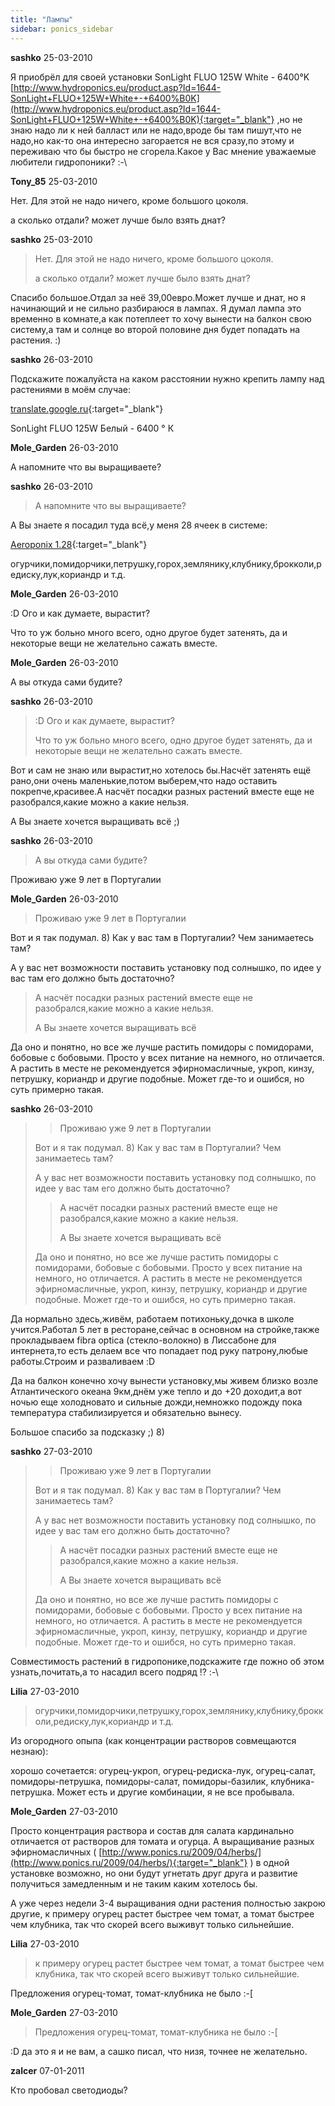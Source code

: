 ```yaml
---
title: "Лампы"
sidebar: ponics_sidebar
---
```


**sashko** 25-03-2010

Я приобрёл для своей установки SonLight FLUO 125W White - 6400°K [http://www.hydroponics.eu/product.asp?Id=1644-SonLight+FLUO+125W+White+-+6400%B0K](http://www.hydroponics.eu/product.asp?Id=1644-SonLight+FLUO+125W+White+-+6400%B0K){:target="_blank"} ,но не знаю надо ли к ней балласт или не надо,вроде бы там пишут,что не надо,но как-то она интересно загорается не вся сразу,по этому и переживаю что бы быстро не сгорела.Какое у Вас мнение уважаемые любители гидропоники? :-\


**Tony_85** 25-03-2010

Нет. Для этой не надо ничего, кроме большого цоколя.

а сколько отдали? может лучше было взять днат?


**sashko** 25-03-2010

> Нет. Для этой не надо ничего, кроме большого цоколя.
> 
> а сколько отдали? может лучше было взять днат?

Спасибо большое.Отдал за неё 39,00евро.Может лучше и днат, но я начинающий и не сильно разбираюся в лампах. Я думал лампа это временно в комнате,а как потеплеет то хочу вынести на балкон свою систему,а там и солнце во второй половине дня будет попадать на растения. :)


**sashko** 26-03-2010

Подскажите пожалуйста на каком расстоянии нужно крепить лампу над растениями в моём случае:

[translate.google.ru](http://translate.google.ru/translate?js=y&amp;prev=_t&amp;hl=ru&amp;ie=UTF-8&amp;layout=1&amp;eotf=1&amp;u=http%3A%2F%2Fwww.hydroponics.eu%2Fproduct.asp%3FId%3D1644-SonLight%2BFLUO%2B125W%2BWhite%2B-%2B6400%25B0K&amp;sl=en&amp;tl=ru){:target="_blank"}

SonLight FLUO 125W Белый - 6400 ° К


**Mole_Garden** 26-03-2010

А напомните что вы выращиваете?


**sashko** 26-03-2010

> А напомните что вы выращиваете?

А Вы знаете я посадил туда всё,у меня 28 ячеек в системе:

[Aeroponix 1.28](http://translate.google.ru/translate?js=y&amp;prev=_t&amp;hl=ru&amp;ie=UTF-8&amp;layout=1&amp;eotf=1&amp;u=http%3A%2F%2Fwww.hydroponics.eu%2Fproduct.asp%3FId%3D1682-New%2BAeroponix%2B1.28&amp;sl=en&amp;tl=ru){:target="_blank"}

огурчики,помидорчики,петрушку,горох,землянику,клубнику,брокколи,редиску,лук,кориандр и т.д.


**Mole_Garden** 26-03-2010

 :D Ого и как думаете, вырастит? 

Что то уж больно много всего, одно другое будет затенять, да и некоторые вещи не желательно сажать вместе. 


**Mole_Garden** 26-03-2010

А вы откуда сами будите?


**sashko** 26-03-2010

> :D Ого и как думаете, вырастит? 
> 
> Что то уж больно много всего, одно другое будет затенять, да и некоторые вещи не желательно сажать вместе. 

Вот и сам не знаю или вырастит,но хотелось бы.Насчёт затенять ещё рано,они очень маленькие,потом выберем,что надо оставить покрепче,красивее.А насчёт посадки разных растений вместе еще не разобрался,какие можно а какие нельзя.

А Вы знаете хочется выращивать всё ;)


**sashko** 26-03-2010

> А вы откуда сами будите?

Проживаю уже 9 лет в Португалии


**Mole_Garden** 26-03-2010

> Проживаю уже 9 лет в Португалии

Вот и я так подумал. 8) Как у вас там в Португалии? Чем занимаетесь там?

А у вас нет возможности поставить установку под солнышко, по идее у вас там его должно быть достаточно?

> А насчёт посадки разных растений вместе еще не разобрался,какие можно а какие нельзя.
> 
> А Вы знаете хочется выращивать всё

Да оно и понятно, но все же лучше растить помидоры с помидорами, бобовые с бобовыми. Просто у всех питание на немного, но отличается. А растить в месте не рекомендуется эфирномасличные, укроп, кинзу, петрушку, кориандр и другие подобные. Может где-то и ошибся, но суть примерно такая. 


**sashko** 26-03-2010

> > Проживаю уже 9 лет в Португалии
> 
> Вот и я так подумал. 8) Как у вас там в Португалии? Чем занимаетесь там?
> 
> А у вас нет возможности поставить установку под солнышко, по идее у вас там его должно быть достаточно?
> 
> 
> > А насчёт посадки разных растений вместе еще не разобрался,какие можно а какие нельзя.
> > 
> > А Вы знаете хочется выращивать всё
> 
> Да оно и понятно, но все же лучше растить помидоры с помидорами, бобовые с бобовыми. Просто у всех питание на немного, но отличается. А растить в месте не рекомендуется эфирномасличные, укроп, кинзу, петрушку, кориандр и другие подобные. Может где-то и ошибся, но суть примерно такая. 

Да нормально здесь,живём, работаем потихоньку,дочка в школе учится.Работал 5 лет в ресторане,сейчас в основном на стройке,также прокладываем fibra optica (стекло-волокно) в Лиссабоне для интернета,то есть делаем все что попадает под руку патрону,любые работы.Строим и разваливаем :D

Да на балкон конечно хочу вынести установку,мы живем близко возле Атлантического океана 9км,днём уже тепло и до +20 доходит,а вот ночью еще холодновато и сильные дожди,немножко подожду пока температура стабилизируется и обязательно вынесу.

Большое спасибо за подсказку ;) 8)


**sashko** 27-03-2010

> > Проживаю уже 9 лет в Португалии
> 
> Вот и я так подумал. 8) Как у вас там в Португалии? Чем занимаетесь там?
> 
> А у вас нет возможности поставить установку под солнышко, по идее у вас там его должно быть достаточно?
> 
> 
> > А насчёт посадки разных растений вместе еще не разобрался,какие можно а какие нельзя.
> > 
> > А Вы знаете хочется выращивать всё
> 
> Да оно и понятно, но все же лучше растить помидоры с помидорами, бобовые с бобовыми. Просто у всех питание на немного, но отличается. А растить в месте не рекомендуется эфирномасличные, укроп, кинзу, петрушку, кориандр и другие подобные. Может где-то и ошибся, но суть примерно такая. 

Совместимость растений в гидропонике,подскажите где пожно об этом узнать,почитать,а то насадил всего подряд !? :-\


**Lilia** 27-03-2010

> огурчики,помидорчики,петрушку,горох,землянику,клубнику,брокколи,редиску,лук,кориандр и т.д.

Из огородного опыпа (как концентрации растворов совмещаются незнаю):

хорошо сочетается: огурец-укроп, огурец-редиска-лук, огурец-салат, помидоры-петрушка, помидоры-салат, помидоры-базилик, клубника-петрушка. Может есть и другие комбинации, я не все пробывала. 


**Mole_Garden** 27-03-2010

Просто концентрация раствора и состав для салата кардинально отличается от растворов для томата и огурца. А выращивание разных эфирномасличных ( [http://www.ponics.ru/2009/04/herbs/](http://www.ponics.ru/2009/04/herbs/){:target="_blank"} ) в одной установке возможно, но они будут угнетать друг друга и развитие получиться замедленным и не таким каким хотелось бы. 

А уже через недели 3-4 выращивания одни растения полностью закрою другие, к примеру огурец растет быстрее чем томат, а томат быстрее чем клубника, так что скорей всего выживут только сильнейшие. 


**Lilia** 27-03-2010

> к примеру огурец растет быстрее чем томат, а томат быстрее чем клубника, так что скорей всего выживут только сильнейшие. 

Предложения огурец-томат, томат-клубника не было :-[


**Mole_Garden** 27-03-2010

> Предложения огурец-томат, томат-клубника не было :-[

 :D да это я и не вам, а сашко писал, что низя, точнее не желательно. 


**zalcer** 07-01-2011

Кто пробовал светодиоды?


